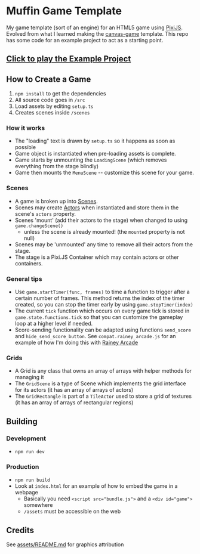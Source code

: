 # Muffin Game Template
My game template (sort of an engine) for an HTML5 game using [PixiJS](https://pixijs.io). Evolved from what I learned making the [canvas-game](https://github.com/tassaron/canvas-game) template. This repo has some code for an example project to act as a starting point.

## [Click to play the Example Project](https://rainey.tech/static/muffin-game/)

## How to Create a Game
1. `npm install` to get the dependencies
1. All source code goes in `/src`
1. Load assets by editing `setup.ts`
1. Creates scenes inside `/scenes`

### How it works 
-  The "loading" text is drawn by `setup.ts` so it happens as soon as possible
-  Game  object is instantiated when pre-loading assets is complete.
-  Game starts by unmounting the `LoadingScene` (which removes everything from the stage blindly)
-  Game then mounts the `MenuScene` -- customize this scene for your game.

### Scenes
-  A game is broken up into [Scenes](/src/scenes).
-  Scenes may create [Actors](/src/actors) when instantiated and store them in the scene's `actors` property.
-  Scenes 'mount' (add their actors to the stage) when changed to using `game.changeScene()`
    -  unless the scene is already mounted! (the `mounted` property is not null)
-  Scenes may be 'unmounted' any time to remove all their actors from the stage.
-  The stage is a Pixi.JS Container which may contain actors or other containers.

### General tips
-  Use `game.startTimer(func, frames)` to time a function to trigger after a certain number of frames. This method returns the index of the timer created, so you can stop the timer early by using `game.stopTimer(index)`
-  The current `tick` function which occurs on every game tick is stored in `game.state.functions.tick` so that you can customize the gameplay loop at a higher level if needed.
- Score-sending functionality can be adapted using functions `send_score` and `hide_send_score_button`. See `compat.rainey_arcade.js` for an example of how I'm doing this with [Rainey Arcade](https://rainey.tech)

### Grids
-  A Grid is any class that owns an array of arrays with helper methods for managing it
-  The `GridScene` is a type of Scene which implements the grid interface for its actors (it has an array of arrays of actors)
-  The `GridRectangle` is part of a `TileActor` used to store a grid of textures (it has an array of arrays of rectangular regions)

## Building
### Development
- `npm run dev`

### Production
- `npm run build`
- Look at `index.html` for an example of how to embed the game in a webpage
  - Basically you need `<script src="bundle.js">` and a `<div id="game">` somewhere
  - `/assets` must be accessible on the web

## Credits
See [assets/README.md](assets/README.md) for graphics attribution
